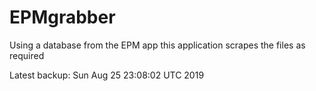 # EPMgrabber
Using a database from the EPM app this application scrapes the files as required


Latest backup: Sun Aug 25 23:08:02 UTC 2019
